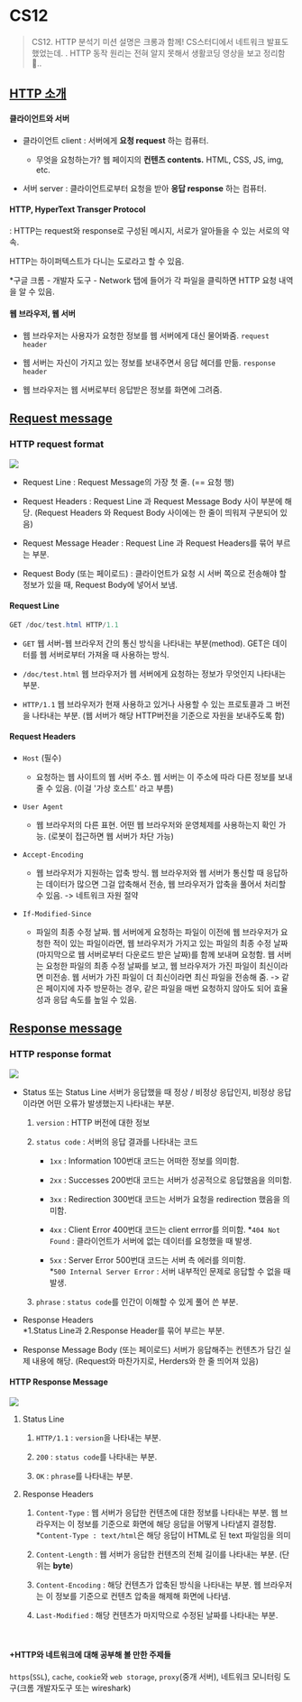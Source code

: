 # CS12

> CS12. HTTP 분석기 미션 설명은 크롱과 함께!
CS스터디에서 네트워크 발표도 했었는데. . HTTP 동작 원리는 전혀 알지 못해서 생활코딩 영상을 보고 정리함 🐰..

## [HTTP 소개](https://opentutorials.org/course/3385/21673)

#### 클라이언트와 서버

- 클라이언트 client
  : 서버에게 **요청 request** 하는 컴퓨터.

    - 무엇을 요청하는가? 웹 페이지의 **컨텐츠 contents.**
      HTML, CSS, JS, img, etc.

- 서버 server
  : 클라이언트로부터 요청을 받아 **응답 response** 하는 컴퓨터.
  <br>

#### HTTP, HyperText Transger Protocol

: HTTP는 request와 response로 구성된 메시지, 서로가 알아들을 수 있는 서로의 약속.

HTTP는 하이퍼텍스트가 다니는 도로라고 할 수 있음.

*구글 크롬 - 개발자 도구 - Network 탭에 들어가 각 파일을 클릭하면 HTTP 요청 내역을 알 수 있음.


#### 웹 브라우저, 웹 서버

- 웹 브라우저는 사용자가 요청한 정보를 웹 서버에게 대신 물어봐줌. ```request header```

- 웹 서버는 자신이 가지고 있는 정보를 보내주면서 응답 헤더를 만듦. ```response header```

- 웹 브라우저는 웹 서버로부터 응답받은 정보를 화면에 그려줌.
  <br>

## [Request message](https://opentutorials.org/course/3385/21674)

### HTTP request format
![](https://velog.velcdn.com/images/esgibtnureins/post/9347dfa0-11f1-49e9-84c6-f6b977014fd9/image.png)

- Request Line
  : Request Message의 가장 첫 줄. (== 요청 행)

- Request Headers
  : Request Line 과 Request Message Body 사이 부분에 해당.
  (Request Headers 와 Request Body 사이에는 한 줄이 띄워져 구분되어 있음)

- Request Message Header
  : Request Line 과 Request Headers를 묶어 부르는 부분.

- Request Body (또는 페이로드)
  : 클라이언트가 요청 시 서버 쪽으로 전송해야 할 정보가 있을 때, Request Body에 넣어서 보냄.
  <br>

#### Request Line

``` java
GET /doc/test.html HTTP/1.1
```

- ```GET```
  웹 서버-웹 브라우저 간의 통신 방식을 나타내는 부분(method).
  GET은 데이터를 웹 서버로부터 가져올 때 사용하는 방식.

- ```/doc/test.html```
  웹 브라우저가 웹 서버에게 요청하는 정보가 무엇인지 나타내는 부분.

- ```HTTP/1.1```
  웹 브라우저가 현재 사용하고 있거나 사용할 수 있는 프로토콜과 그 버전을 나타내는 부분.
  (웹 서버가 해당 HTTP버전을 기준으로 자원을 보내주도록 함)

#### Request Headers

- ```Host``` (필수)
    - 요청하는 웹 사이트의 웹 서버 주소.
      웹 서버는 이 주소에 따라 다른 정보를 보내줄 수 있음. (이걸 '가상 호스트' 라고 부름)

- ```User Agent```
    - 웹 브라우저의 다른 표현.
      어떤 웹 브라우저와 운영체제를 사용하는지 확인 가능. (로봇이 접근하면 웹 서버가 차단 가능)

- ```Accept-Encoding```
    - 웹 브라우저가 지원하는 압축 방식.
      웹 브라우저와 웹 서버가 통신할 때 응답하는 데이터가 많으면 그걸 압축해서 전송, 웹 브라우저가 압축을 풀어서 처리할 수 있음. -> 네트워크 자원 절약

- ```If-Modified-Since```
    - 파일의 최종 수정 날짜.
      웹 서버에게 요청하는 파일이 이전에 웹 브라우저가 요청한 적이 있는 파일이라면,
      웹 브라우저가 가지고 있는 파일의 최종 수정 날짜(마지막으로 웹 서버로부터 다운로드 받은 날짜)를 함께 보내며 요청함.
      웹 서버는 요청한 파일의 최종 수정 날짜를 보고, 웹 브라우저가 가진 파일이 최신이라면 미전송.
      웹 서버가 가진 파일이 더 최신이라면 최신 파일을 전송해 줌.
      -> 같은 페이지에 자주 방문하는 경우, 같은 파일을 매번 요청하지 않아도 되어 효율성과 응답 속도를 높일 수 있음.
      <br>

## [Response message](https://opentutorials.org/course/3385/21675)

### HTTP response format
![](https://velog.velcdn.com/images/esgibtnureins/post/e1a98724-8081-4e3b-af7a-7dc0124ac563/image.png)

- Status 또는 Status Line
  서버가 응답했을 때 정상 / 비정상 응답인지,
  비정상 응답이라면 어떤 오류가 발생했는지 나타내는 부분.

    1. ```version``` : HTTP 버전에 대한 정보

    2. ```status code``` : 서버의 응답 결과를 나타내는 코드

       - ```1xx``` : Information
          100번대 코드는 어떠한 정보를 의미함.

       - ```2xx``` : Successes
          200번대 코드는 서버가 성공적으로 응답했음을 의미함.

       - ```3xx``` : Redirection
          300번대 코드는 서버가 요청을 redirection 했음을 의미함.

       - ```4xx``` : Client Error
          400번대 코드는 client errror를 의미함.
          *```404 Not Found``` : 클라이언트가 서버에 없는 데이터를 요청했을 때 발생.

       - ```5xx``` : Server Error
          500번대 코드는 서버 측 에러를 의미함.   
          *```500 Internal Server Error``` : 서버 내부적인 문제로 응답할 수 없을 때 발생.

    3. ```phrase``` : ```status code```를 인간이 이해할 수 있게 풀어 쓴 부분.


- Response Headers   
  *1.Status Line과 2.Response Header를 묶어 부르는 부분.


- Response Message Body (또는 페이로드)
  서버가 응답해주는 컨텐츠가 담긴 실제 내용에 해당.
  (Request와 마찬가지로, Herders와 한 줄 띄어져 있음)
  <br>

#### HTTP Response Message
![](https://velog.velcdn.com/images/esgibtnureins/post/39ceb7f1-6cfc-49fa-86b2-0a477e587613/image.png)

1. Status Line

   1) ```HTTP/1.1``` : ```version```을 나타내는 부분.

   2) ```200``` : ```status code```를 나타내는 부분.

   3) ```OK``` : ```phrase```를 나타내는 부분.

2. Response Headers

   1) ```Content-Type``` : 웹 서버가 응답한 컨텐츠에 대한 정보를 나타내는 부분.
   웹 브라우저는 이 정보를 기준으로 화면에 해당 응답을 어떻게 나타낼지 결정함.
   *```Content-Type : text/html```은 해당 응답이 HTML로 된 text 파일임을 의미

   2) ```Content-Length``` : 웹 서버가 응답한 컨텐츠의 전체 길이를 나타내는 부분. (단위는 **byte**)

   3) ```Content-Encoding``` : 해당 컨텐츠가 압축된 방식을 나타내는 부분.
   웹 브라우저는 이 정보를 기준으로 컨텐츠 압축을 해제해 화면에 나타냄.

   4) ```Last-Modified``` : 해당 컨텐츠가 마지막으로 수정된 날짜를 나타내는 부분.
   <br>


#### +HTTP와 네트워크에 대해 공부해 볼 만한 주제들
```https```(```SSL```), ```cache```, ```cookie```와 ```web storage```, ```proxy```(중개 서버), 네트워크 모니터링 도구(크롬 개발자도구 또는 wireshark)